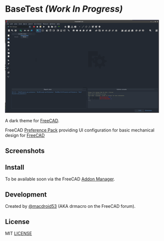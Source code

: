 # BaseTest *(Work In Progress)*

![screenshot](/screenshot.png)

A dark theme for [FreeCAD](https://www.freecad.org).

FreeCAD [Preference Pack](https://wiki.freecad.org/Preference_Packs) providing UI configuration for basic mechanical design for [FreeCAD](https://www.freecad.org)


## Screenshots


## Install

To be available soon via the FreeCAD [Addon Manager](https://wiki.freecad.org/AddonManager).

## Development

Created by [@macdroid53](https://github.com/macdroid53) (AKA drmacro on the FreeCAD forum). 

## License

MIT [LICENSE](LICENSE)
